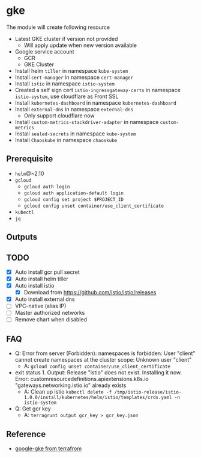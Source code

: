 # gke

The module will create following resource

- Latest GKE cluster if version not provided
  - Will apply update when new version available
- Google service account
  - GCR
  - GKE Cluster
- Install helm `tiller` in namespace `kube-system`
- Install `cert-manager` in namespace `cert-manager`
- Install `istio` in namespace `istio-system`
- Created a self sign cert `istio-ingressgateway-certs` in namespace `istio-system`, use cloudflare as Front SSL
- Install `kubernetes-dashboard` in namespace `kubernetes-dashboard`
- Install `external-dns` in namespace `external-dns`
  - Only support cloudflare now
- Install `custom-metrics-stackdriver-adapter` in namespace `custom-metrics`
- Install `sealed-secrets` in namespace `kube-system`
- Install `Chaoskube` in namespace `chaoskube`

## Prerequisite

- `helm`@~2.10
- `gcloud`
  - `gcloud auth login`
  - `gcloud auth application-default login`
  - `gcloud config set project $PROJECT_ID`
  - `gcloud config unset container/use_client_certificate`
- `kubectl`
- `jq`

## Outputs

## TODO

- [x] Auto install gcr pull secret
- [x] Auto install helm tiller
- [x] Auto install istio
  - [x] Download from https://github.com/istio/istio/releases
- [x] Auto install external dns
- [ ] VPC-native (alias IP)
- [ ] Master authorized networks
- [ ] Remove chart when disabled

## FAQ

- Q: Error from server (Forbidden): namespaces is forbidden: User "client" cannot create namespaces at the cluster scope: Unknown user "client"
  - A: `gcloud config unset container/use_client_certificate`
- exit status 1. Output: Release "istio" does not exist. Installing it now.
  Error: customresourcedefinitions.apiextensions.k8s.io "gateways.networking.istio.io" already exists
  - A: Clean up istio
    `kubectl delete -f /tmp/istio-release/istio-1.0.0/install/kubernetes/helm/istio/templates/crds.yaml -n istio-system`
- Q: Get gcr key
  - A: `terragrunt output gcr_key > gcr_key.json`

## Reference

- [google-gke from terrafrom](https://github.com/terraform-providers/terraform-provider-kubernetes/tree/master/_examples/google-gke)
